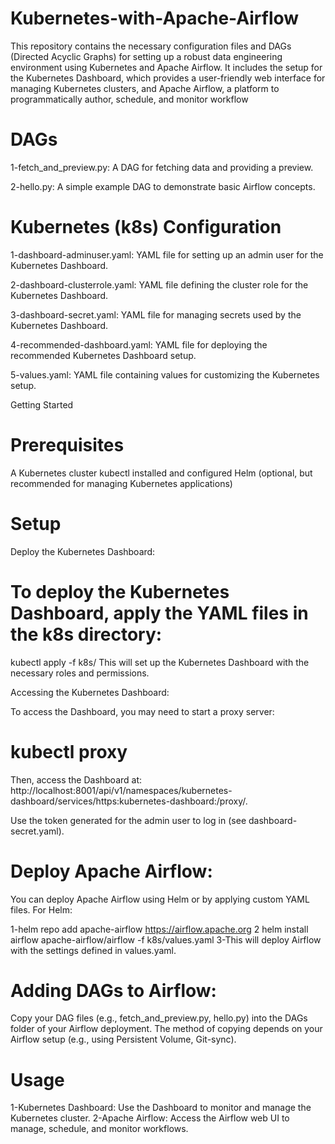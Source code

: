 # Kubernetes-with-Apache-Airflow

This repository contains the necessary configuration files and DAGs (Directed Acyclic Graphs) for setting up a robust data engineering environment using Kubernetes and Apache Airflow. It includes the setup for the Kubernetes Dashboard, which provides a user-friendly web interface for managing Kubernetes clusters, and Apache Airflow, a platform to programmatically author, schedule, and monitor workflow

# DAGs
 1-fetch_and_preview.py: A DAG for fetching data and providing a preview.

 2-hello.py: A simple example DAG to demonstrate basic Airflow concepts.

# Kubernetes (k8s) Configuration
 1-dashboard-adminuser.yaml: YAML file for setting up an admin user for the Kubernetes Dashboard.

 2-dashboard-clusterrole.yaml: YAML file defining the cluster role for the Kubernetes Dashboard.

 3-dashboard-secret.yaml: YAML file for managing secrets used by the Kubernetes Dashboard.

 4-recommended-dashboard.yaml: YAML file for deploying the recommended Kubernetes Dashboard setup.

 5-values.yaml: YAML file containing values for customizing the Kubernetes setup.

Getting Started
# Prerequisites

A Kubernetes cluster
kubectl installed and configured
Helm (optional, but recommended for managing Kubernetes applications)

# Setup
Deploy the Kubernetes Dashboard:

# To deploy the Kubernetes Dashboard, apply the YAML files in the k8s directory:

kubectl apply -f k8s/
This will set up the Kubernetes Dashboard with the necessary roles and permissions.

Accessing the Kubernetes Dashboard:

To access the Dashboard, you may need to start a proxy server:

# kubectl proxy
Then, access the Dashboard at: http://localhost:8001/api/v1/namespaces/kubernetes-dashboard/services/https:kubernetes-dashboard:/proxy/.

Use the token generated for the admin user to log in (see dashboard-secret.yaml).

# Deploy Apache Airflow:

You can deploy Apache Airflow using Helm or by applying custom YAML files. For Helm:

1-helm repo add apache-airflow https://airflow.apache.org
2 helm install airflow apache-airflow/airflow -f k8s/values.yaml
3-This will deploy Airflow with the settings defined in values.yaml.

# Adding DAGs to Airflow:

Copy your DAG files (e.g., fetch_and_preview.py, hello.py) into the DAGs folder of your Airflow deployment. The method of copying depends on your Airflow setup (e.g., using Persistent Volume, Git-sync).

# Usage
1-Kubernetes Dashboard: Use the Dashboard to monitor and manage the Kubernetes cluster.
2-Apache Airflow: Access the Airflow web UI to manage, schedule, and monitor workflows.
